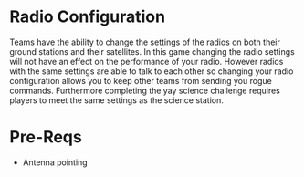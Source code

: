 # Radio Configuration

Teams have the ability to change the settings of the radios on both their ground stations and their satellites. In this game changing the radio settings will not have an effect on the performance of your radio. However radios with the same settings are able to talk to each other so changing your radio configuration allows you to keep other teams from sending you rogue commands. Furthermore completing the yay science challenge requires players to meet the same settings as the science station.

# Pre-Reqs
- Antenna pointing
